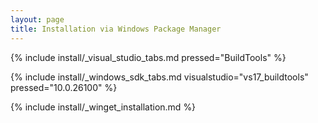 ```yaml
---
layout: page
title: Installation via Windows Package Manager
---
```


{% include install/_visual_studio_tabs.md pressed="BuildTools"
%}

{% include install/_windows_sdk_tabs.md visualstudio="vs17_buildtools" pressed="10.0.26100" %}

{% include install/_winget_installation.md %}
